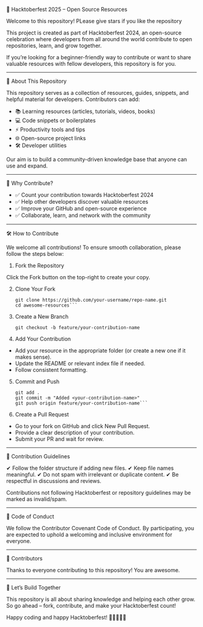 🎃 Hacktoberfest 2025 – Open Source Resources

Welcome to this repository! PLease give stars if you like the repository


This project is created as part of Hacktoberfest 2024, an open-source
celebration where developers from all around the world contribute to
open repositories, learn, and grow together.

If you’re looking for a beginner-friendly way to contribute or want to
share valuable resources with fellow developers, this repository is for
you.

------------------------------------------------------------------------

📌 About This Repository

This repository serves as a collection of resources, guides, snippets,
and helpful material for developers. Contributors can add:
- 📚 Learning resources (articles, tutorials, videos, books)
- 💻 Code snippets or boilerplates
- ⚡ Productivity tools and tips
- 🌐 Open-source project links
- 🛠 Developer utilities

Our aim is to build a community-driven knowledge base that anyone can
use and expand.

------------------------------------------------------------------------

🎯 Why Contribute?

-   ✅ Count your contribution towards Hacktoberfest 2024
-   ✅ Help other developers discover valuable resources
-   ✅ Improve your GitHub and open-source experience
-   ✅ Collaborate, learn, and network with the community

------------------------------------------------------------------------

🛠 How to Contribute

We welcome all contributions! To ensure smooth collaboration, please
follow the steps below:

1. Fork the Repository

Click the Fork button on the top-right to create your copy.

2. Clone Your Fork
    ```
    git clone https://github.com/your-username/repo-name.git
    cd awesome-resources```

3. Create a New Branch

    `git checkout -b feature/your-contribution-name`

4. Add Your Contribution

-   Add your resource in the appropriate folder (or create a new one if
    it makes sense).
-   Update the README or relevant index file if needed.
-   Follow consistent formatting.

5. Commit and Push
    ```
    git add .
    git commit -m "Added <your-contribution-name>"
    git push origin feature/your-contribution-name```

6. Create a Pull Request

-   Go to your fork on GitHub and click New Pull Request.
-   Provide a clear description of your contribution.
-   Submit your PR and wait for review.

------------------------------------------------------------------------

📂 Contribution Guidelines

✔ Follow the folder structure if adding new files.
✔ Keep file names meaningful.
✔ Do not spam with irrelevant or duplicate content.
✔ Be respectful in discussions and reviews.

Contributions not following Hacktoberfest or repository guidelines may
be marked as invalid/spam.

------------------------------------------------------------------------

🤝 Code of Conduct

We follow the Contributor Covenant Code of Conduct.
By participating, you are expected to uphold a welcoming and inclusive
environment for everyone.

------------------------------------------------------------------------

🌟 Contributors

Thanks to everyone contributing to this repository! You are awesome.

------------------------------------------------------------------------

🎉 Let’s Build Together

This repository is all about sharing knowledge and helping each other
grow.
So go ahead – fork, contribute, and make your Hacktoberfest count!

Happy coding and happy Hacktoberfest! 🎃👩‍💻👨‍💻
